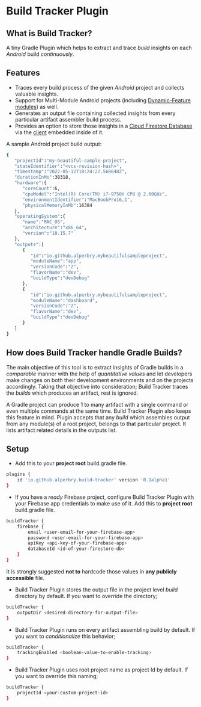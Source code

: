 # Build Tracker Plugin

## What is Build Tracker?

A tiny Gradle Plugin which helps to extract and trace _build_ insights on each _Android_ build _continuously_.

## Features
- Traces every build process of the given _Android_ project and collects valuable insights.
- Support for Multi-Module Android projects (including [Dynamic-Feature modules](https://developer.android.com/guide/playcore/feature-delivery)) as well.
- Generates an output file containing collected insights from every particular artifact assembler build process.
- Provides an option to store those insights in a [Cloud Firestore Database](https://firebase.google.com/docs/firestore) via the [client](https://github.com/alperbry/build-tracker-client) embedded inside of it.

A sample Android project build output:
```bash
{
   "projectId":"my-beautiful-sample-project",
   "stateIdentifier":"<vcs-revision-hash>",
   "timestamp":"2022-05-12T18:24:27.568648Z",
   "durationInMs":38318,
   "hardware":{
      "coreCount":6,
      "cpuModel":"Intel(R) Core(TM) i7-9750H CPU @ 2.60GHz",
      "environmentIdentifier":"MacBookPro16,1",
      "physicalMemoryInMb":16384
   },
   "operatingSystem":{
      "name":"MAC_OS",
      "architecture":"x86_64",
      "version":"10.15.7"
   },
   "outputs":[
      {
         "id":"io.github.alperbry.mybeautifulsampleproject",
         "moduleName":"app",
         "versionCode":"2",
         "flavorName":"dev",
         "buildType":"devDebug"
      },
      {
         "id":"io.github.alperbry.mybeautifulsampleproject",
         "moduleName":"dashboard",
         "versionCode":"2",
         "flavorName":"dev",
         "buildType":"devDebug"
      }
   ]
}
```

## How does Build Tracker handle Gradle Builds?

The main objective of this tool is to extract insights of Gradle builds in a _comparable_ manner with the help of _quantitative values_ and let developers make changes on both their development environments and on the projects accordingly. Taking that objective into consideration; Build Tracker traces the _builds_ which produces an artifact, rest is ignored.

A Gradle project can produce 1 to many artifact with a single command or even multiple commands at the same time. Build Tracker Plugin also keeps this feature in mind. Plugin accepts that any _build_ which assembles output from any module(s) of a root project, belongs to that particular project. It lists artifact related details in the outputs list.

## Setup

-  Add this to your <b>project root</b> build.gradle file.
```bash
plugins {
    id 'io.github.alperbry.build-tracker' version '0.1alpha1'
}
```
- If you have a _ready_ Firebase project, configure Build Tracker Plugin with your Firebase app credentials to make use of it. Add this to <b>project root</b> build.gradle file.
```bash
buildTracker {
    firebase {
        email <user-email-for-your-firebase-app>
        password <user-email-for-your-firebase-app>
        apiKey <api-key-of-your-firebase-app>
        databaseId <id-of-your-firestore-db>
    }
}
```
It is strongly suggested <b>not to</b> hardcode those values in <b>any publicly accessible</b> file.

- Build Tracker Plugin stores the output file in the project level _build_ directory by default. If you want to override the directory;
```bash
buildTracker {
    outputDir <desired-directory-for-output-file>
}
```

- Build Tracker Plugin runs on every artifact assembling build by default. If you want to _conditionalize_ this behavior;
```bash
buildTracker {
    trackingEnabled <boolean-value-to-enable-tracking>
}
```

- Build Tracker Plugin uses root project name as project Id by default. If you want to override this naming;
```bash
buildTracker {
    projectId <your-custom-project-id>
}
```
